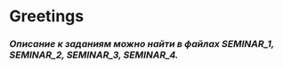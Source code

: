 # **Greetings** 

###  **_Описание к заданиям можно найти в файлах SEMINAR_1, SEMINAR_2, SEMINAR_3, SEMINAR_4._**

  